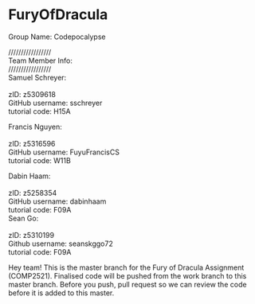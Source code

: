 # FuryOfDracula


Group Name: Codepocalypse

/////////////////\
Team Member Info:\
/////////////////
\
Samuel Schreyer:\
\
zID: z5309618 \
GitHub username: sschreyer \
tutorial code: H15A 

Francis Nguyen:\
\
zID: z5316596 \
GitHub username: FuyuFrancisCS \
tutorial code: W11B 

Dabin Haam: \
\
zID: z5258354\
GitHub username: dabinhaam \
tutorial code: F09A 
\
Sean Go:\
\
zID: z5310199 \
Github username: seanskggo72 \
tutorial code: F09A 


Hey team! This is the master branch for the Fury of Dracula Assignment (COMP2521).
Finalised code will be pushed from the work branch to this master branch. Before you push, pull request so
we can review the code before it is added to this master.
